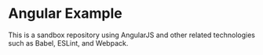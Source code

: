 # Angular Example
This is a sandbox repository using AngularJS and other related technologies such as Babel, ESLint, and Webpack.